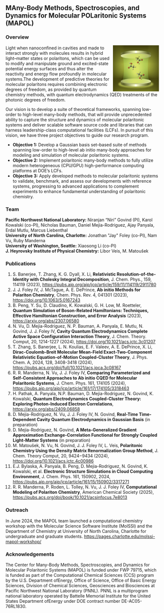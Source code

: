
## MAny-Body Methods, Spectroscopies, and Dynamics for Molecular **POL**aritonic Systems (MAPOL)

### Overview

<img src="./images/mapol.jpeg" align="right" width="30%"/>

Light when nanoconfined in cavities and made to interact strongly with molecules results in hybrid light–matter states or polaritons, which can be used to modify and manipulate ground and excited-state potential energy surfaces and thus alter the reactivity and energy flow profoundly in molecular systems.The development of predictive theories for molecular polaritons requires combining electronic degrees of freedom, as provided by quantum chemistry methods, with quantum electrodynamics (QED) treatments of the photonic degrees of freedom.

Our vision is to develop a suite of theoretical frameworks, spanning low-order to high-level many-body  methods, that will provide unprecedented ability to capture the structure and dynamics of molecular polaritonic systems and deliver scalable software source code and libraries that can harness leadership-class computational facilities (LCFs). In pursuit of this vision, we have three project objectives to guide our research program. 

- **Objective 1:** Develop a Gaussian basis set–based suite of methods  spanning low-order to high-level ab initio many-body approaches for modeling and simulation of molecular  polaritonic systems.  
- **Objective 2:** Implement  polaritonic many-body methods to fully utilize modern heterogeneous (CPU/GPU) high-performance computing platforms at DOE’s LCFs.  
- **Objective 3:** Apply developed methods to molecular polaritonic systems to validate, benchmark, and assess our developments with  reference systems, progressing to advanced applications to complement experiments to enhance fundamental understanding of polaritonic chemistry. 

### Team

**Pacific Northwest National Laboratory:** Niranjan “Niri” Govind (PI), Karol Kowalski (co-PI), Nicholas Bauman, Daniel Mejia-Rodriguez, Ajay Panyala, Erdal Mutlu, Marcus Liebenthal  
**University of North Carolina, Charlotte:** Jonathan "Jay" Foley (co-PI), Nam Vu, Ruby Manderna  
**University of Washington, Seattle:** Xiaosong Li (co-PI)  
**J. Heyrovsky Institute of Physical Chemistry:** Libor Veis, M. Matoušek  
 
### Publications

1. S. Banerjee, T. Zhang, K. G. Dyall, X. Li, **Relativistic Resolution-of-the-Identity with Cholesky Integral Decomposition**, J. Chem. Phys., 159, 114119 (2023), https://pubs.aip.org/aip/jcp/article/159/11/114119/2911780  
2. J. J. Foley IV, J. McTague, A. E. DePrince, **Ab initio Methods for Polariton Chemistry**, Chem. Phys. Rev. 4, 041301 (2023), https://doi.org/10.1063/5.0167243  
3. B. Peng, Y. Su, D. Claudino, K. Kowalski, G. H. Low, M. Roetteler, **Quantum Simulation of Boson-Related Hamiltonians: Techniques, Effective Hamiltonian Construction, and Error Analysis** (2023), https://arxiv.org/abs/2307.06580  
4. N. Vu, D. Mejia-Rodriguez, N. P. Bauman, A. Panyala, E. Mutlu, N. Govind, J. J. Foley IV, **Cavity Quantum Electrodynamics Complete Active Space Configuration Interaction Theory**, J. Chem. Theory. Comput, 20, 1214-1227 (2024), https://doi.org/10.1021/acs.jctc.3c01207
5. T. Zhang, S. Banerjee, L. N. Koulias, E. F. Valeev, A. E. DePrince, X. Li, **Dirac-Coulomb-Breit Molecular Mean-Field Exact-Two-Component Relativistic Equation-of-Motion Coupled-Cluster Theory**, J. Phys. Chem. A, 2024, 128, 3408-3418 (2024), https://pubs.acs.org/doi/full/10.1021/acs.jpca.3c08167  
6. R. R. Manderna, N. Vu, J. J. Foley IV, **Comparing Parameterized and Self-Consistent Approaches to Ab initio CQED for Molecular Polaritonic Systems**, J. Chem. Phys. 161, 174105 (2024), https://pubs.aip.org/aip/jcp/article/161/17/174105/3318463  
7. H. Pathak, A. Panyala, N.P. Bauman, D. Mejia-Rodriguez, N. Govind, K. Kowalski, **Quantum Electrodynamics Coupled-Cluster Theory: Exploring Photon-Induced Electron Correlations**, https://arxiv.org/abs/2409.06858  
8. D. Mejia-Rodriguez, N. Vu, J. J. Foley IV, N. Govind, **Real-Time Time-Dependent Cavity Quantum Electrodynamics in Gaussian Basis** (in preparation)  
9. D. Mejia-Rodriguez, N. Govind, **A Meta-Generalized Gradient Approximation Exchange-Correlation Functional for Strongly Coupled Light-Matter Systems** (in preparation)  
10. M. Matoušek, N. Vu, N. Govind, J. J. Foley IV, L. Veis, **Polaritonic Chemistry Using the Density Matrix Renormalization Group Method**, J. Chem. Theory Comput, 20, 9424−9434 (2024), https://doi.org/10.1021/acs.jctc.4c00986  
11. E.J. Bylaska, A. Panyala, B. Peng, D. Mejia-Rodriguez, N. Govind, K. Kowalski, et al. **Electronic Structure Simulations in Cloud Computing Environment**, J. Chem. Phys. 161, 150902, 2024, https://pubs.aip.org/aip/jcp/article/161/15/150902/3317271  
12. R. R. Manderna, P. Roden, L. Tolley, N. Vu, J. J. Foley IV, **Computational Modeling of Polariton Chemistry**, American Chemical Society (2025), https://pubs.acs.org/doi/book/10.1021/acsinfocus.7e8013

### Outreach
In June 2024, the MAPOL team launched a computational chemistry workshop with the Molecular Science Software Institute (MolSSI) and the Department of Chemistry at University of North Carolina, Charlotte for undergraduate and graduate students. https://pages.charlotte.edu/molssi-mapol-workshop/ 

### Acknowledgements

The Center for Many-Body Methods, Spectroscopies, and Dynamics for Molecular Polaritonic Systems (MAPOL) is funded under FWP 79715, which is funded as part of the Computational Chemical Sciences (CCS) program by the U.S. Department ofEnergy, Office of Science, Office of Basic Energy Sciences, Division of Chemical Sciences, Geosciences and Biosciences at Pacific Northwest National Laboratory (PNNL). PNNL is a multiprogram national laboratory operated by Battelle Memorial Institute for the United States Department ofEnergy under DOE contract number DE-AC05-76RL1830.
